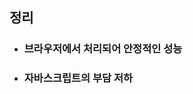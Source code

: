 ##  정리

* <h3 class="fragment highlight-green">브라우저에서 처리되어 안정적인 성능</h3>
* <h3 class="fragment highlight-green">자바스크립트의 부담 저하</h3>
